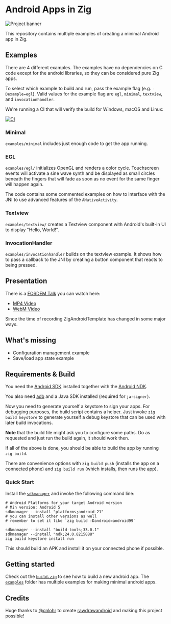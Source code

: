 # Android Apps in Zig

![Project banner](design/logo.png)

This repository contains multiple examples of creating a minimal Android app in Zig.

## Examples

There are 4 different examples. The examples have no dependencies on C code except for the android libraries, so they can be considered pure Zig apps.

To select which example to build and run, pass the example flag (e.g. `-Dexample=egl`). Valid values for the example flag are `egl`, `minimal`, `textview`, and `invocationhandler`.

We're running a CI that will verify the build for Windows, macOS and Linux:

[![CI](https://github.com/MasterQ32/ZigAndroidTemplate/actions/workflows/main-ci.yml/badge.svg)](https://github.com/MasterQ32/ZigAndroidTemplate/actions/workflows/main-ci.yml)

### Minimal

`examples/minimal` includes just enough code to get the app running.

### EGL

`examples/egl/` initializes OpenGL and renders a color cycle. Touchscreen events will activate a sine wave synth and be displayed as small circles beneath the fingers that will fade as soon as no event for the same finger will happen again.

The code contains some commented examples on how to interface with the JNI to use advanced features of the `ANativeActivity`.

### Textview

`examples/textview/` creates a Textview component with Android's built-in UI to display "Hello, World!".

### InvocationHandler

`examples/invocationhandler` builds on the textview example. It shows how to pass a callback to the JNI by creating a button component that reacts to being pressed.

## Presentation

There is a [FOSDEM Talk](https://fosdem.org/2021/schedule/event/zig_android/) you can watch here:

- [MP4 Video](https://video.fosdem.org/2021/D.zig/zig_android.mp4)
- [WebM Video](https://video.fosdem.org/2021/D.zig/zig_android.webm)

Since the time of recording ZigAndroidTemplate has changed in some major ways.

## What's missing

- Configuration management example
- Save/load app state example

## Requirements & Build

You need the [Android SDK](https://developer.android.com/studio#command-tools) installed together with the [Android NDK](https://developer.android.com/ndk).

You also need [adb](https://developer.android.com/studio/command-line/adb) and a Java SDK installed (required for `jarsigner`).

Now you need to generate yourself a keystore to sign your apps. For debugging purposes, the build script contains a helper. Just invoke `zig build keystore` to generate yourself a debug keystore that can be used with later build invocations.

**Note** that the build file might ask you to configure some paths. Do as requested and just run the build again, it should work then.

If all of the above is done, you should be able to build the app by running `zig build`.

There are convenience options with `zig build push` (installs the app on a connected phone) and `zig build run` (which installs, then runs the app).

### Quick Start

Install the [`sdkmanager`](https://developer.android.com/studio/command-line/sdkmanager) and invoke the following command line:

```
# Android Platforms for your target Android version
# Min version: Android 5
sdkmanager --install "platforms;android-21"
# you can install other versions as well
# remember to set it like `zig build -Dandroid=android99`

sdkmanager --install "build-tools;33.0.1"
sdkmanager --install "ndk;24.0.8215888"
zig build keystore install run
```

This should build an APK and install it on your connected phone if possible.

## Getting started

Check out the [`build.zig`](build.zig) to see how to build a new android app. The [`examples`](examples/) folder has multiple examples for making minimal android apps.

## Credits

Huge thanks to [@cnlohr](https://github.com/cnlohr) to create [rawdrawandroid](https://github.com/cnlohr/rawdrawandroid) and making this project possible!
